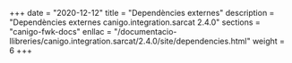+++
date        = "2020-12-12"
title       = "Dependències externes"
description = "Dependències externes canigo.integration.sarcat 2.4.0"
sections    = "canigo-fwk-docs"
enllac		= "/documentacio-llibreries/canigo.integration.sarcat/2.4.0/site/dependencies.html"
weight		= 6
+++
